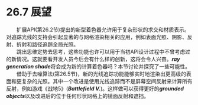 # 26.7 展望
&emsp;&emsp;扩展API(第26.2节)提出的新型着色器允许用于复杂形状的求交和材质表示。对追踪光线的支持会引起显著的与网格渲染相关的应用，例如表面光照、阴影、反射、折射和路径追踪全局光照。  
&emsp;&emsp;跳出思维定势去思考，这些功能也许可以用于当初API设计过程中不曾考虑过的新情况。这就要看开发人员今后会有什么样的创新，这将会令人兴奋。***ray generation shade***将会成为新的计算着色器吗？本节讨论并探究了一些可能性。  
&emsp;&emsp;借助于去噪算法(第26.5节)，新的光线追踪功能能够实时地渲染出更高级的表面和更复杂的光照。其中一个改进是使用光线追踪而不是屏幕空间反射来计算所有反射，例如游戏《战地5》(***Battlefield V.***)。这样做可以获得更好的***grounded objects***以及改进后的位于任何形状网格上的镜面反射和遮挡。
